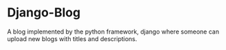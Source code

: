 # Django-Blog
A blog implemented by the python framework, django where someone can upload new blogs with titles and descriptions.
